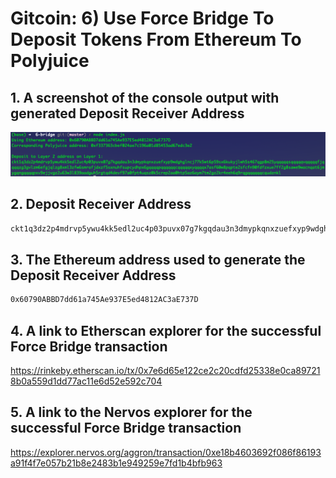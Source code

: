 # Gitcoin: 6) Use Force Bridge To Deposit Tokens From Ethereum To Polyjuice

## 1. A screenshot of the console output with generated Deposit Receiver Address

![](1depositReceiverAddress.png)

## 2. Deposit Receiver Address

```sh
ckt1q3dz2p4mdrvp5ywu4kk5edl2uc4p03puvx07g7kgqdau3n3dmypkqnxzuefxyp9wdghglncj77k5wt6p59sx6kukyjlwh5s467qgp8m25yqqqqqsqqqqqvqqqqqfjqqqqzg3gvlzm6efgjqlzg8xml3zfw6smrafjdxzf5sxnuhfsupcydhpx6gqqqqpqqqqqqcqqqqqxyqqqqx7asf60w8pqpte2sfcfn90fdfzxue7ff2g8sawe9wacnqat6jmygqngqqqqpxv9ejjvgz2u63w3l839aadguh5rgtqd4devf97a0fpt4uqsz0k5crep2aa0htp5az6aym7tm2gz2kr4eeh6q9rqgqqqqqqcqudznkl
```

## 3. The Ethereum address used to generate the Deposit Receiver Address

```sh
0x60790ABBD7dd61a745Ae937E5ed4812AC3aE737D
```

## 4. A link to Etherscan explorer for the successful Force Bridge transaction

https://rinkeby.etherscan.io/tx/0x7e6d65e122ce2c20cdfd25338e0ca897218b0a559d1dd77ac11e6d52e592c704

## 5. A link to the Nervos explorer for the successful Force Bridge transaction

https://explorer.nervos.org/aggron/transaction/0xe18b4603692f086f86193a91f4f7e057b21b8e2483b1e949259e7fd1b4bfb963